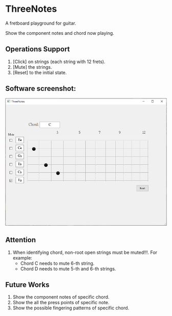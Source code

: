 # ThreeNotes
A fretboard playground for guitar.

Show the component notes and chord now playing.

## Operations Support
1. [Click] on strings (each string with 12 frets).
1. [Mute] the strings.
1. [Reset] to the initial state.

## Software screenshot:
![](screenshot.PNG)

## Attention
1. When identifying chord, non-root open strings must be muted!!!.
    For example:
    * Chord C needs to mute 6-th string.
    * Chord D needs to mute 5-th and 6-th strings.

## Future Works
1. Show the component notes of specific chord.
1. Show the all the press points of specific note.
1. Show the possible fingering patterns of specific chord.
